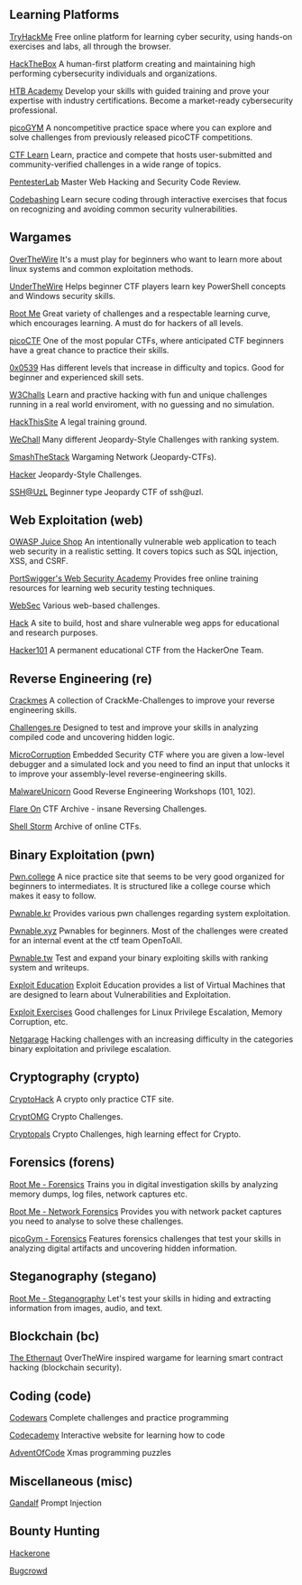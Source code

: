 ## Learning Platforms
[TryHackMe](https://tryhackme.com/)
Free online platform for learning cyber security, using hands-on exercises and labs, all through the browser.

[HackTheBox](https://www.hackthebox.com/)
A human-first platform creating and maintaining high performing cybersecurity individuals and organizations.

[HTB Academy](https://academy.hackthebox.com/)
Develop your skills with guided training and prove your expertise with industry certifications. Become a market-ready cybersecurity professional.

[picoGYM](https://picoctf.org/index.html#picogym)
A noncompetitive practice space where you can explore and solve challenges from previously released picoCTF competitions.

[CTF Learn](https://ctflearn.com/)
Learn, practice and compete that hosts user-submitted and community-verified challenges in a wide range of topics.

[PentesterLab](https://www.pentesterlab.com/)
Master Web Hacking and Security Code Review. 

[Codebashing](https://www.codebashing.com/)
Learn secure coding through interactive exercises that focus on recognizing and avoiding common security vulnerabilities.

## Wargames
[OverTheWire](https://overthewire.org/wargames/bandit/)
It's a must play for beginners who want to learn more about linux systems and common exploitation methods.

[UnderTheWire](https://underthewire.tech/)
Helps beginner CTF players learn key PowerShell concepts and Windows security skills.

[Root Me](https://www.root-me.org/)
Great variety of challenges and a respectable learning curve, which encourages learning. A must do for hackers of all levels.

[picoCTF](https://picoctf.com/)
One of the most popular CTFs, where anticipated CTF beginners have a great chance to practice their skills.

[0x0539](https://0x0539.net/)
Has different levels that increase in difficulty and topics. Good for beginner and experienced skill sets.

[W3Challs](https://w3challs.com/)
Learn and practive hacking with fun and unique challenges running in a real world enviroment, with no guessing and no simulation.

[HackThisSite](https://www.hackthissite.org/)
A legal training ground.

[WeChall](https://www.wechall.net/)
Many different Jeopardy-Style Challenges with ranking system.

[SmashTheStack](https://www.smashthestack.org/main.html)
Wargaming Network (Jeopardy-CTFs).

[Hacker](https://www.hacker.org/)
Jeopardy-Style Challenges.

[SSH@UzL](https://ctf.sshuzl.de/challenges)
Beginner type Jeopardy CTF of ssh@uzl. 


## Web Exploitation (web)
[OWASP Juice Shop](https://owasp.org/www-project-juice-shop/)
An intentionally vulnerable web application to teach web security in a realistic setting. It covers topics such as SQL injection, XSS, and CSRF.

[PortSwigger's Web Security Academy](https://portswigger.net/web-security)
Provides free online training resources for learning web security testing techniques.

[WebSec](https://websec.fr/)
Various web-based challenges.

[Hack](https://hack.me/)
A site to build, host and share vulnerable weg apps for educational and research purposes.

[Hacker101](https://ctf.hacker101.com/)
A permanent educational CTF from the HackerOne Team. 


## Reverse Engineering (re)
[Crackmes](https://crackmes.one/)
A collection of CrackMe-Challenges to improve your reverse engineering skills.

[Challenges.re](https://challenges.re/)
Designed to test and improve your skills in analyzing compiled code and uncovering hidden logic.

[MicroCorruption](https://microcorruption.com/)
Embedded Security CTF where you are given a low-level debugger and a simulated lock and you need to find an input that unlocks it to improve your assembly-level reverse-engineering skills.

[MalwareUnicorn](https://malwareunicorn.org/#/workshops)
Good Reverse Engineering  Workshops (101, 102).

[Flare On](https://flare-on.com/)
CTF Archive - insane Reversing Challenges.

[Shell Storm](https://shell-storm.org/repo/CTF/)
Archive of online CTFs. 


## Binary Exploitation (pwn)
[Pwn.college](https://pwn.college/)
A nice practice site that seems to be very good organized for beginners to intermediates. It is structured like a college course which makes it easy to follow. 

[Pwnable.kr](https://pwnable.kr/)
Provides various pwn challenges regarding system exploitation.

[Pwnable.xyz](https://pwnable.xyz/)
Pwnables for beginners. Most of the challenges were created for an internal event at the ctf team OpenToAll.

[Pwnable.tw](https://pwnable.tw/)
Test and expand your binary exploiting skills with ranking system and writeups.

[Exploit Education](http://exploit.education/)
Exploit Education provides a list of Virtual Machines that are designed to learn about Vulnerabilities and Exploitation.

[Exploit Exercises](https://exploit-exercises.com/)
Good challenges for Linux Privilege Escalation, Memory Corruption, etc.

[Netgarage](http://io.netgarage.org/)
Hacking challenges with an increasing difficulty in the categories binary exploitation and privilege escalation. 


## Cryptography (crypto)
[CryptoHack](https://cryptohack.org/)
A crypto only practice CTF site.

[CryptOMG](https://github.com/SpiderLabs/CryptOMG/)
Crypto Challenges.

[Cryptopals](https://cryptopals.com/)
Crypto Challenges, high learning effect for Crypto. 


## Forensics (forens)
[Root Me - Forensics](https://www.root-me.org/en/Challenges/Forensic/)
Trains you in digital investigation skills by analyzing memory dumps, log files, network captures etc.

[Root Me - Network Forensics](https://www.root-me.org/en/Challenges/Network/)
Provides you with network packet captures you need to analyse to solve these challenges.

[picoGym - Forensics](https://play.picoctf.org/practice?category=4&amp;page=1)
Features forensics challenges that test your skills in analyzing digital artifacts and uncovering hidden information.


## Steganography (stegano)
[Root Me - Steganography](https://www.root-me.org/en/Challenges/Steganography/)
Let's test your skills in hiding and extracting information from images, audio, and text.


## Blockchain (bc)
[The Ethernaut](https://ethernaut.openzeppelin.com/)
OverTheWire inspired wargame for learning smart contract hacking (blockchain security). 


## Coding (code)
[Codewars](https://www.codewars.com/)
Complete challenges and practice programming

[Codecademy](https://www.codecademy.com/)
Interactive website for learning how to code

[AdventOfCode](https://adventofcode.com/)
Xmas programming puzzles


## Miscellaneous (misc)
[Gandalf](https://gandalf.lakera.ai/)
Prompt Injection


## Bounty Hunting
[Hackerone](https://www.hackerone.com/product/bug-bounty-platform)

[Bugcrowd](https://www.bugcrowd.com/)
